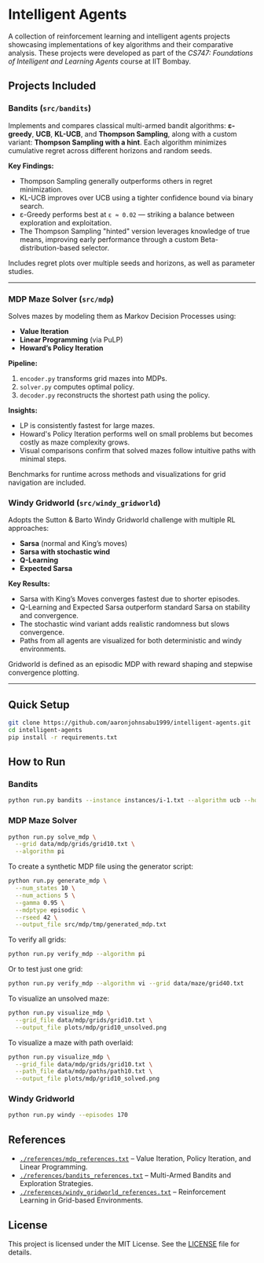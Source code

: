 # Intelligent Agents

A collection of reinforcement learning and intelligent agents projects showcasing implementations of key algorithms and their comparative analysis. These projects were developed as part of the *CS747: Foundations of Intelligent and Learning Agents* course at IIT Bombay.

## Projects Included

### Bandits (`src/bandits`)

Implements and compares classical multi-armed bandit algorithms: **ε-greedy**, **UCB**, **KL-UCB**, and **Thompson Sampling**, along with a custom variant: **Thompson Sampling with a hint**. Each algorithm minimizes cumulative regret across different horizons and random seeds.

**Key Findings:**
- Thompson Sampling generally outperforms others in regret minimization.
- KL-UCB improves over UCB using a tighter confidence bound via binary search.
- ε-Greedy performs best at `ε ≈ 0.02` — striking a balance between exploration and exploitation.
- The Thompson Sampling "hinted" version leverages knowledge of true means, improving early performance through a custom Beta-distribution-based selector.

Includes regret plots over multiple seeds and horizons, as well as parameter studies.

---

### MDP Maze Solver (`src/mdp`)

Solves mazes by modeling them as Markov Decision Processes using:
- **Value Iteration**
- **Linear Programming** (via PuLP)
- **Howard’s Policy Iteration**

**Pipeline:**
1. `encoder.py` transforms grid mazes into MDPs.
2. `solver.py` computes optimal policy.
3. `decoder.py` reconstructs the shortest path using the policy.

**Insights:**
- LP is consistently fastest for large mazes.
- Howard's Policy Iteration performs well on small problems but becomes costly as maze complexity grows.
- Visual comparisons confirm that solved mazes follow intuitive paths with minimal steps.

Benchmarks for runtime across methods and visualizations for grid navigation are included.

### Windy Gridworld (`src/windy_gridworld`)

Adopts the Sutton & Barto Windy Gridworld challenge with multiple RL approaches:
- **Sarsa** (normal and King’s moves)
- **Sarsa with stochastic wind**
- **Q-Learning**
- **Expected Sarsa**

**Key Results:**
- Sarsa with King’s Moves converges fastest due to shorter episodes.
- Q-Learning and Expected Sarsa outperform standard Sarsa on stability and convergence.
- The stochastic wind variant adds realistic randomness but slows convergence.
- Paths from all agents are visualized for both deterministic and windy environments.

Gridworld is defined as an episodic MDP with reward shaping and stepwise convergence plotting.

---

## Quick Setup

```bash
git clone https://github.com/aaronjohnsabu1999/intelligent-agents.git
cd intelligent-agents
pip install -r requirements.txt
```

## How to Run

### Bandits
```bash
python run.py bandits --instance instances/i-1.txt --algorithm ucb --horizon 1000 --epsilon 0.1
```

### MDP Maze Solver
```bash
python run.py solve_mdp \
  --grid data/mdp/grids/grid10.txt \
  --algorithm pi
```
To create a synthetic MDP file using the generator script:
```bash
python run.py generate_mdp \
  --num_states 10 \
  --num_actions 5 \
  --gamma 0.95 \
  --mdptype episodic \
  --rseed 42 \
  --output_file src/mdp/tmp/generated_mdp.txt
```
To verify all grids:
```bash
python run.py verify_mdp --algorithm pi
```
Or to test just one grid:
```bash
python run.py verify_mdp --algorithm vi --grid data/maze/grid40.txt
```
To visualize an unsolved maze:
```bash
python run.py visualize_mdp \
  --grid_file data/mdp/grids/grid10.txt \
  --output_file plots/mdp/grid10_unsolved.png
```
To visualize a maze with path overlaid:
```bash
python run.py visualize_mdp \
  --grid_file data/mdp/grids/grid10.txt \
  --path_file data/mdp/paths/path10.txt \
  --output_file plots/mdp/grid10_solved.png
```

### Windy Gridworld
```bash
python run.py windy --episodes 170
```

## References

- [`./references/mdp_references.txt`](./references/mdp_references.txt) – Value Iteration, Policy Iteration, and Linear Programming.
- [`./references/bandits_references.txt`](./references/bandits_references.txt) – Multi-Armed Bandits and Exploration Strategies.
- [`./references/windy_gridworld_references.txt`](./references/windy_gridworld_references.txt) – Reinforcement Learning in Grid-based Environments.

## License
This project is licensed under the MIT License. See the [LICENSE](LICENSE) file for details.